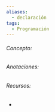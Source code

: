 ```yaml
---
aliases:
  - declaración
tags:
  - Programación
---
```

###### Concepto:



###### Anotaciones:

> 

######  Recursos:

- []()